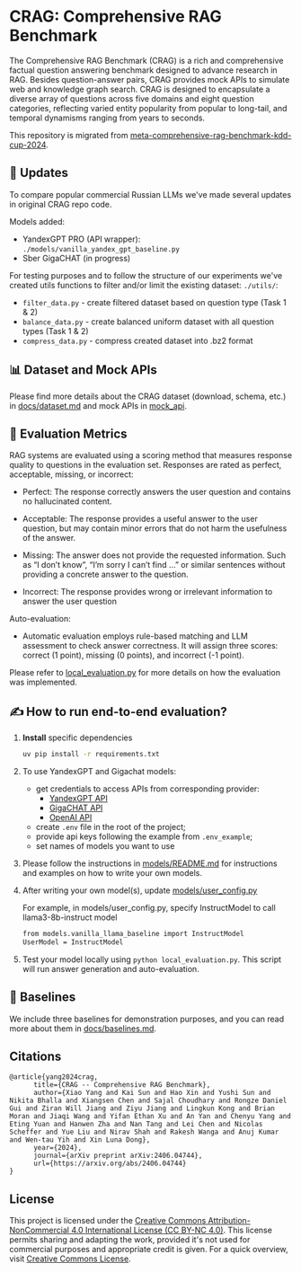 # CRAG: Comprehensive RAG Benchmark

The Comprehensive RAG Benchmark (CRAG) is a rich and comprehensive factual question answering benchmark designed to advance research in RAG. Besides question-answer pairs, CRAG provides mock APIs to simulate web and knowledge graph search. CRAG is designed to encapsulate a diverse array of questions across five domains and eight question categories, reflecting varied entity popularity from popular to long-tail, and temporal dynamisms ranging from years to seconds.

This repository is migrated from [meta-comprehensive-rag-benchmark-kdd-cup-2024](https://gitlab.aicrowd.com/aicrowd/challenges/meta-comprehensive-rag-benchmark-kdd-cup-2024).

## 🧪 Updates

To compare popular commercial Russian LLMs we've made several updates in original CRAG repo code. 

Models added: 
- YandexGPT PRO (API wrapper): `./models/vanilla_yandex_gpt_baseline.py`
- Sber GigaCHAT (in progress)

For testing purposes and to follow the structure of our experiments we've created utils functions 
to filter and/or limit the existing dataset: 
`./utils/`:
- `filter_data.py` - create filtered dataset based on question type (Task 1 & 2)
- `balance_data.py` - create balanced uniform dataset with all question types (Task 1 & 2)
- `compress_data.py` - compress created dataset into .bz2 format 

## 📊 Dataset and Mock APIs

Please find more details about the CRAG dataset (download, schema, etc.) in [docs/dataset.md](docs/dataset.md) and mock APIs in [mock_api](mock_api).


## 📏 Evaluation Metrics
RAG systems are evaluated using a scoring method that measures response quality to questions in the evaluation set. Responses are rated as perfect, acceptable, missing, or incorrect:

- Perfect: The response correctly answers the user question and contains no hallucinated content.

- Acceptable: The response provides a useful answer to the user question, but may contain minor errors that do not harm the usefulness of the answer.

- Missing: The answer does not provide the requested information. Such as “I don’t know”, “I’m sorry I can’t find …” or similar sentences without providing a concrete answer to the question.

- Incorrect: The response provides wrong or irrelevant information to answer the user question


Auto-evaluation: 
- Automatic evaluation employs rule-based matching and LLM assessment to check answer correctness. It will assign three scores: correct (1 point), missing (0 points), and incorrect (-1 point).


Please refer to [local_evaluation.py](local_evaluation.py) for more details on how the evaluation was implemented.

## ✍️ How to run end-to-end evaluation?
1. **Install** specific dependencies
    ```bash
    uv pip install -r requirements.txt
    ```

2. To use YandexGPT and Gigachat models:
    - get credentials to access APIs from corresponding provider:
        - [YandexGPT API](https://yandex.cloud/en/docs/foundation-models/quickstart/yandexgpt)
        - [GigaCHAT API](https://developers.sber.ru/docs/ru/gigachat/api/overview)
        - [OpenAI API](https://openai.com/index/openai-api/)
    - create `.env` file in the root of the project;
    - provide api keys following the example from `.env_example`;
    - set names of models you want to use

2. Please follow the instructions in [models/README.md](models/README.md) for instructions and examples on how to write your own models.

3. After writing your own model(s), update [models/user_config.py](models/user_config.py)

   For example, in models/user_config.py, specify InstructModel to call llama3-8b-instruct model
   ```bash
   from models.vanilla_llama_baseline import InstructModel 
   UserModel = InstructModel

   ```

4. Test your model locally using `python local_evaluation.py`. This script will run answer generation and auto-evaluation.


## 🏁 Baselines
We include three baselines for demonstration purposes, and you can read more about them in [docs/baselines.md](docs/baselines.md).


## Citations

```
@article{yang2024crag,
      title={CRAG -- Comprehensive RAG Benchmark}, 
      author={Xiao Yang and Kai Sun and Hao Xin and Yushi Sun and Nikita Bhalla and Xiangsen Chen and Sajal Choudhary and Rongze Daniel Gui and Ziran Will Jiang and Ziyu Jiang and Lingkun Kong and Brian Moran and Jiaqi Wang and Yifan Ethan Xu and An Yan and Chenyu Yang and Eting Yuan and Hanwen Zha and Nan Tang and Lei Chen and Nicolas Scheffer and Yue Liu and Nirav Shah and Rakesh Wanga and Anuj Kumar and Wen-tau Yih and Xin Luna Dong},
      year={2024},
      journal={arXiv preprint arXiv:2406.04744},
      url={https://arxiv.org/abs/2406.04744}
}
```

## License

This project is licensed under the [Creative Commons Attribution-NonCommercial 4.0 International License (CC BY-NC 4.0)](LICENSE). This license permits sharing and adapting the work, provided it's not used for commercial purposes and appropriate credit is given. For a quick overview, visit [Creative Commons License](https://creativecommons.org/licenses/by-nc/4.0/).
